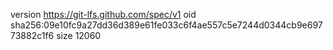 version https://git-lfs.github.com/spec/v1
oid sha256:09e10fc9a27dd36d389e61fe033c6f4ae557c5e7244d0344cb9e69773882c1f6
size 12060
